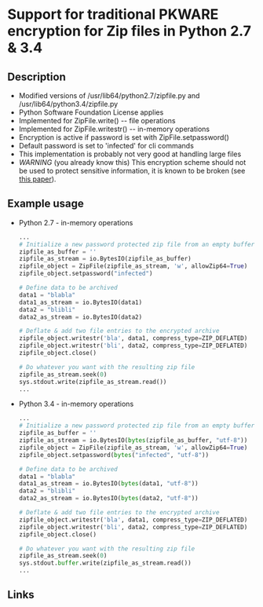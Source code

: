 # Support for traditional PKWARE encryption for Zip files in Python 2.7 & 3.4

## Description

- Modified versions of /usr/lib64/python2.7/zipfile.py and /usr/lib64/python3.4/zipfile.py
- Python Software Foundation License applies
- Implemented for ZipFile.write() -- file operations
- Implemented for ZipFile.writestr() -- in-memory operations
- Encryption is active if password is set with ZipFile.setpassword()
- Default password is set to 'infected' for cli commands
- This implementation is probably not very good at handling large files
- *WARNING* (you already know this) This encryption scheme should not be
	used to protect sensitive information, it is known to be broken (see [this paper][1]).

## Example usage

- Python 2.7 - in-memory operations

	```python
	...
	# Initialize a new password protected zip file from an empty buffer
	zipfile_as_buffer = ''
	zipfile_as_stream = io.BytesIO(zipfile_as_buffer)
	zipfile_object = ZipFile(zipfile_as_stream, 'w', allowZip64=True)
	zipfile_object.setpassword("infected")

	# Define data to be archived
	data1 = "blabla"
	data1_as_stream = io.BytesIO(data1)
	data2 = "blibli"
	data2_as_stream = io.BytesIO(data2)

	# Deflate & add two file entries to the encrypted archive
	zipfile_object.writestr('bla', data1, compress_type=ZIP_DEFLATED)
	zipfile_object.writestr('bli', data2, compress_type=ZIP_DEFLATED)
	zipfile_object.close()

	# Do whatever you want with the resulting zip file
	zipfile_as_stream.seek(0)
	sys.stdout.write(zipfile_as_stream.read())
	...
	```

- Python 3.4 - in-memory operations

	```python
	...
	# Initialize a new password protected zip file from an empty buffer
	zipfile_as_buffer = ''
	zipfile_as_stream = io.BytesIO(bytes(zipfile_as_buffer, "utf-8"))
	zipfile_object = ZipFile(zipfile_as_stream, 'w', allowZip64=True)
	zipfile_object.setpassword(bytes("infected", "utf-8"))

	# Define data to be archived
	data1 = "blabla"
	data1_as_stream = io.BytesIO(bytes(data1, "utf-8"))
	data2 = "blibli"
	data2_as_stream = io.BytesIO(bytes(data2, "utf-8"))

	# Deflate & add two file entries to the encrypted archive
	zipfile_object.writestr('bla', data1, compress_type=ZIP_DEFLATED)
	zipfile_object.writestr('bli', data2, compress_type=ZIP_DEFLATED)
	zipfile_object.close()

	# Do whatever you want with the resulting zip file
	zipfile_as_stream.seek(0)
	sys.stdout.buffer.write(zipfile_as_stream.read())
	...
	```

## Links

[1]: http://math.ucr.edu/~mike/zipattacks.pdf
